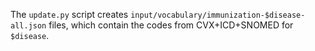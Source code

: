 The `update.py` script creates `input/vocabulary/immunization-$disease-all.json` files, which contain the codes from CVX+ICD+SNOMED for `$disease`.
